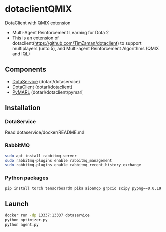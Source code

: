 # dotaclientQMIX
DotaClient with QMIX extension
- Multi-Agent Reinforcement Learning for Dota 2
- This is an extension of dotaclient(https://github.com/TimZaman/dotaclient) to support multiplayers (unto 5), and Multi-agent Reinforcement Algorithms (QMIX and IQL)

## Components

* [DotaService](https://github.com/TimZaman/dotaservice) (dotarl/dotaservice)
* [DotaClient](https://github.com/TimZaman/dotaclient) (dotarl/dotaclient)
* [PyMARL](https://github.com/oxwhirl/pymarl) (dotarl/dotaclient/pymarl)

## Installation

### DotaService

Read dotaservice/docker/README.md

### RabbitMQ

```bash
sudo apt install rabbitmq-server
sudo rabbitmq-plugins enable rabbitmq_management
sudo rabbitmq-plugins enable rabbitmq_recent_history_exchange
```

### Python packages

```bash
pip install torch tensorboardX pika aioamqp grpcio scipy pypng==0.0.19 pillow pprint
```

## Launch

```bash
docker run -dp 13337:13337 dotaservice
python optimizer.py
python agent.py
```
